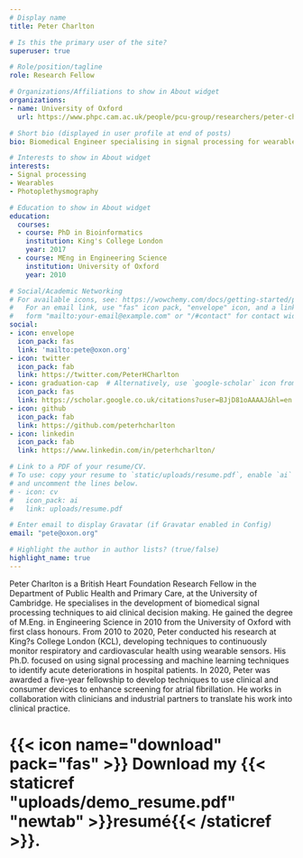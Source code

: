 ```yaml
---
# Display name
title: Peter Charlton

# Is this the primary user of the site?
superuser: true

# Role/position/tagline
role: Research Fellow

# Organizations/Affiliations to show in About widget
organizations:
- name: University of Oxford
  url: https://www.phpc.cam.ac.uk/people/pcu-group/researchers/peter-charlton/

# Short bio (displayed in user profile at end of posts)
bio: Biomedical Engineer specialising in signal processing for wearables.

# Interests to show in About widget
interests:
- Signal processing
- Wearables
- Photoplethysmography

# Education to show in About widget
education:
  courses:
  - course: PhD in Bioinformatics
    institution: King's College London
    year: 2017
  - course: MEng in Engineering Science
    institution: University of Oxford
    year: 2010

# Social/Academic Networking
# For available icons, see: https://wowchemy.com/docs/getting-started/page-builder/#icons
#   For an email link, use "fas" icon pack, "envelope" icon, and a link in the
#   form "mailto:your-email@example.com" or "/#contact" for contact widget.
social:
- icon: envelope
  icon_pack: fas
  link: 'mailto:pete@oxon.org'
- icon: twitter
  icon_pack: fab
  link: https://twitter.com/PeterHCharlton
- icon: graduation-cap  # Alternatively, use `google-scholar` icon from `ai` icon pack
  icon_pack: fas
  link: https://scholar.google.co.uk/citations?user=BJjD81oAAAAJ&hl=en
- icon: github
  icon_pack: fab
  link: https://github.com/peterhcharlton
- icon: linkedin
  icon_pack: fab
  link: https://www.linkedin.com/in/peterhcharlton/

# Link to a PDF of your resume/CV.
# To use: copy your resume to `static/uploads/resume.pdf`, enable `ai` icons in `params.toml`, 
# and uncomment the lines below.
# - icon: cv
#   icon_pack: ai
#   link: uploads/resume.pdf

# Enter email to display Gravatar (if Gravatar enabled in Config)
email: "pete@oxon.org"

# Highlight the author in author lists? (true/false)
highlight_name: true
---
```


Peter Charlton is a British Heart Foundation Research Fellow in the Department of Public Health and Primary Care, at the University of Cambridge. He specialises in the development of biomedical signal processing techniques to aid clinical decision making. He gained the degree of M.Eng. in Engineering Science in 2010 from the University of Oxford with first class honours. From 2010 to 2020, Peter conducted his research at King?s College London (KCL), developing techniques to continuously monitor respiratory and cardiovascular health using wearable sensors. His Ph.D. focused on using signal processing and machine learning techniques to identify acute deteriorations in hospital patients. In 2020, Peter was awarded a five-year fellowship to develop techniques to use clinical and consumer devices to enhance screening for atrial fibrillation. He works in collaboration with clinicians and industrial partners to translate his work into clinical practice.

# {{< icon name="download" pack="fas" >}} Download my {{< staticref "uploads/demo_resume.pdf" "newtab" >}}resumé{{< /staticref >}}.
